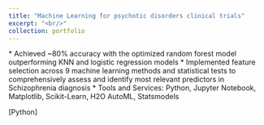 ```yaml
---
title: "Machine Learning for psychotic disorders clinical trials"
excerpt: "<br/>"
collection: portfolio
---
```

<p class="fa fa-renren fa-5x"></p>
* Achieved ~80% accuracy with the optimized random forest model outperforming KNN and logistic regression models
* Implemented feature selection across 9 machine learning methods and statistical tests to comprehensively assess and identify most relevant predictors in Schizophrenia diagnosis
* Tools and Services: Python, Jupyter Notebook, Matplotlib, Scikit-Learn, H2O AutoML, Statsmodels

[Python]